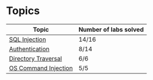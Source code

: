 # Topics
| Topic | Number of labs solved |
|---|---|
| [SQL Injection](https://github.com/datthinh1801/Writeups/tree/main/PortSwigger/SQL%20Injection) | 14/16 |
| [Authentication](https://github.com/datthinh1801/Writeups/tree/main/PortSwigger/Authentication) | 8/14 |
| [Directory Traversal](https://github.com/datthinh1801/Writeups/tree/main/PortSwigger/Directory%20Traversal) | 6/6 |
| [OS Command Injection](https://github.com/datthinh1801/Writeups/tree/main/PortSwigger/OS%20Command%20Injection) | 5/5 |
